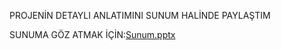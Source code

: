 PROJENİN DETAYLI ANLATIMINI SUNUM HALİNDE PAYLAŞTIM


SUNUMA GÖZ ATMAK İÇİN:[Sunum.pptx](https://github.com/user-attachments/files/21384058/Sunum.pptx)
